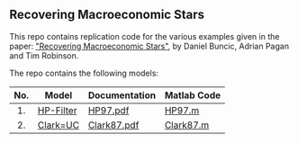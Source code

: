 ## Recovering Macroeconomic Stars
This repo contains replication code for the various examples given in the paper: ["Recovering Macroeconomic Stars"](https://cama.crawford.anu.edu.au/publication/cama-working-paper-series/21468/recovering-stars-macroeconomics), by Daniel Buncic, Adrian Pagan and Tim Robinson.

The repo contains the following models:


|No.  | Model                         | Documentation                             | Matlab Code                               |
| :-: | ----------------------------- |------------------------------------------ | ------------------------------------------|
| 1.  | [HP-Filter](./HP-Filter/)     | [HP97.pdf](./HP-Filter/HP97.pdf)          | [HP97.m](./HP-Filter/HP97.m)         |
| 2.  | [Clark=UC](./Clark-UC/)       | [Clark87.pdf](./Clark-UC/Clark87.pdf)     | [Clark87.m](./Clark-UC/Clark87.m)    |

<!-- 1. [HP-Filter](./HP-Filter/)
    - [Documentation HP97.pdf](./HP-Filter/HP97.pdf)
    - [Matlab File HP97.m](./HP-Filter/HP97.m)

2. Clark UC Model:
    - [Clark83.m](har) -->

 


 
